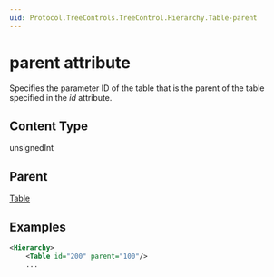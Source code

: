 ```yaml
---
uid: Protocol.TreeControls.TreeControl.Hierarchy.Table-parent
---
```


# parent attribute

Specifies the parameter ID of the table that is the parent of the table specified in the *id* attribute.

## Content Type

unsignedInt

## Parent

[Table](xref:Protocol.TreeControls.TreeControl.Hierarchy.Table)

## Examples

```xml
<Hierarchy>
	<Table id="200" parent="100"/>
	...
```
